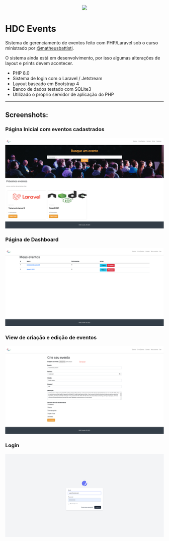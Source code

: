 <p align="center"><a href="https://laravel.com" target="_blank"><img src="https://raw.githubusercontent.com/laravel/art/master/logo-lockup/5%20SVG/2%20CMYK/1%20Full%20Color/laravel-logolockup-cmyk-red.svg" width="400"></a></p>

# HDC Events

Sistema de gerenciamento de eventos feito com PHP/Laravel sob o curso ministrado por [@matheusbattisti](https://github.com/matheusbattisti).

O sistema ainda está em desenvolvimento, por isso algumas alterações de layout e prints devem acontecer.

-   PHP 8.0
-   Sistema de login com o Laravel / Jetstream
-   Layout baseado em Bootstrap 4
-   Banco de dados testado com SQLite3
-   Utilizado o próprio servidor de aplicação do PHP

---

## Screenshots:

### Página Inicial com eventos cadastrados

<img src="index.png">

### Página de Dashboard

<img src="dashboard.png">

### View de criação e edição de eventos

<img src="criar.png">

### Login

<img src="login.png">
